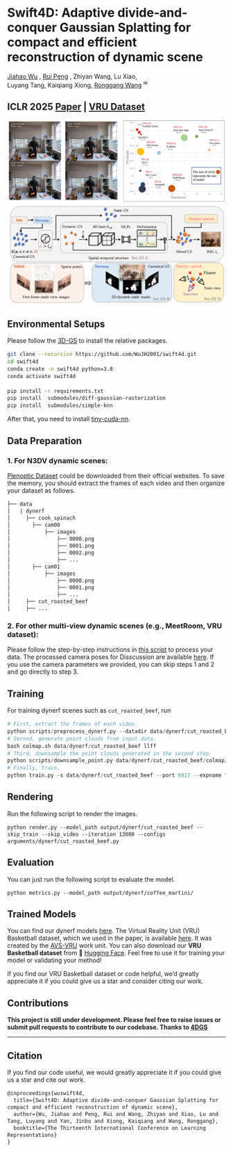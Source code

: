 # Swift4D: Adaptive divide-and-conquer Gaussian Splatting for compact and efficient reconstruction of dynamic scene
[Jiahao Wu](https://wujh2001.github.io/) , [Rui Peng](https://prstrive.github.io/) , Zhiyan Wang, Lu Xiao, </br> Luyang Tang, Kaiqiang Xiong, [Ronggang Wang](https://www.ece.pku.edu.cn/info/1046/2147.htm) <sup>✉</sup>
## ICLR 2025 [Paper](https://openreview.net/pdf?id=c1RhJVTPwT) | [VRU Dataset](https://huggingface.co/datasets/BestWJH/VRU_Basketball/tree/main)

![](./pictures/teaser.png)
![](./pictures/pipeline.png)

## Environmental Setups

Please follow the [3D-GS](https://github.com/graphdeco-inria/gaussian-splatting) to install the relative packages.

```bash
git clone --recursive https://github.com/WuJH2001/swift4d.git
cd swift4d
conda create -n swift4d python=3.8
conda activate swift4d

pip install -r requirements.txt
pip install  submodules/diff-gaussian-rasterization
pip install  submodules/simple-knn
```
 After that, you need to install [tiny-cuda-nn](https://github.com/NVlabs/tiny-cuda-nn).

## Data Preparation

### 1. For N3DV dynamic scenes:

[Plenoptic Dataset](https://github.com/facebookresearch/Neural_3D_Video) could be downloaded from their official websites. To save the memory, you should extract the frames of each video and then organize your dataset as follows.

```
├── data
│   | dynerf
│     ├── cook_spinach
│       ├── cam00
│           ├── images
│               ├── 0000.png
│               ├── 0001.png
│               ├── 0002.png
│               ├── ...
│       ├── cam01
│           ├── images
│               ├── 0000.png
│               ├── 0001.png
│               ├── ...
│     ├── cut_roasted_beef
|     ├── ...
```
### 2. For other multi-view dynamic scenes (e.g., MeetRoom, VRU dataset):

Please follow the step-by-step instructions in [this script](scripts/multiview_data_process) to process your data.  The processed camera poses for Disscussion are available [here](https://1drv.ms/f/c/80737028a7921b70/EleIQQaGCQJKjAWLSHJw_vEBaMOJdpC7zko-sDVE9WPLeA?e=etzy5o). 
If you use the camera parameters we provided, you can skip steps 1 and 2 and go directly to step 3.




## Training

For training dynerf scenes such as `cut_roasted_beef`, run
```python
# First, extract the frames of each video.
python scripts/preprocess_dynerf.py --datadir data/dynerf/cut_roasted_beef
# Second, generate point clouds from input data.
bash colmap.sh data/dynerf/cut_roasted_beef llff
# Third, downsample the point clouds generated in the second step.
python scripts/downsample_point.py data/dynerf/cut_roasted_beef/colmap/dense/workspace/fused.ply data/dynerf/cut_roasted_beef/points3D_downsample2.ply
# Finally, train.
python train.py -s data/dynerf/cut_roasted_beef --port 6017 --expname "dynerf/cut_roasted_beef" --configs arguments/dynerf/cut_roasted_beef.py 
```

## Rendering

Run the following script to render the images.

```
python render.py --model_path output/dynerf/cut_roasted_beef --skip_train --skip_video --iteration 13000 --configs  arguments/dynerf/cut_roasted_beef.py
```

## Evaluation

You can just run the following script to evaluate the model.

```
python metrics.py --model_path output/dynerf/coffee_martini/
```
## Trained Models

You can find our dynerf models [here](https://1drv.ms/f/c/80737028a7921b70/EoI6KahH9KlKrZMvJ0eBGqgBSGiB-Ag0cVHpxXxb1AM_4A?e=dtkW2e).
The Virtual Reality Unit (VRU) Basketball dataset, which we used in the paper, is available  [here](https://github.com/WuJH2001/VRU-Basketball). It was created by the [AVS-VRU](https://www.avs.org.cn/index/list?catid=23) work unit.
You can also download our **VRU Basketball dataset** from 🤗  [Hugging Face](https://huggingface.co/datasets/BestWJH/VRU_Basketball). Feel free to use it for training your model or validating your method! 

If you find our  VRU Basketball dataset or code helpful, we’d greatly appreciate it if you could give us a star and consider citing our work.


## Contributions

**This project is still under development. Please feel free to raise issues or submit pull requests to contribute to our codebase. Thanks to [4DGS](https://github.com/hustvl/4DGaussians)** 

---

## Citation
If you find our code useful, we would greatly appreciate it if you could give us a star and cite our work.

```
@inproceedings{wuswift4d,
  title={Swift4D: Adaptive divide-and-conquer Gaussian Splatting for compact and efficient reconstruction of dynamic scene},
  author={Wu, Jiahao and Peng, Rui and Wang, Zhiyan and Xiao, Lu and Tang, Luyang and Yan, Jinbo and Xiong, Kaiqiang and Wang, Ronggang},
  booktitle={The Thirteenth International Conference on Learning Representations}
}
```
